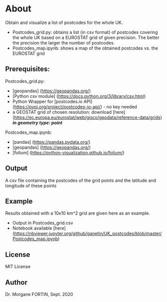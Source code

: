 # About
Obtain and visualize a list of postcodes for the whole UK.

* Postcodes_grid.py: obtains a list (in csv format) of postcodes covering the whole UK based on a EUROSTAT grid of given precision. The better the precision the larger the number of postcodes.
* Postcodes_map.ipynb: shows a map of the obtained postcodes vs. the EUROSTAT grid

## Prerequisites:
Postcodes_grid.py:
* [geopandas] (https://geopandas.org/)
* [Python csv module] (https://docs.python.org/3/library/csv.html)
* Python Wrapper for [postcodes.io API] (https://pypi.org/project/postcodes-io-api/) - no key needed
* a GEOSTAT grid of chosen resolution: download [here] (https://ec.europa.eu/eurostat/web/gisco/geodata/reference-data/grids) ***in geometry type: point***

Postcodes_map.ipynb:
* [pandas] (https://pandas.pydata.org/)
* [geopandas] (https://geopandas.org/)
* [folium] (https://python-visualization.github.io/folium/)


## Output
A csv file containing the postcodes of the grid points and the latitude and longitude of these points

## Example
Results obtained with a 10x10 km^2 grid are given here as an example.
* Output in Postcodes_grid.csv
* Notebook available [here] (https://nbviewer.jupyter.org/github/ganetin/UK_postcodes/blob/master/Postcodes_map.ipynb)

## License
MIT License

## Author
Dr. Morgane FORTIN, Sept. 2020
